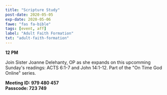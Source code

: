 ```yaml
---
title: "Scripture Study"
post-date: 2020-05-05
exp-date: 2020-05-06
fawe: "fas fa-bible"
tags: [event, aff]
label: "Adult Faith Formation"
txt: "adult-faith-formation"
---
```

**12 PM**

Join Sister Joanne Delehanty, OP as she expands on this upcomming Sunday's readings: ACTS 6:1-7 and John 14:1-12. Part of the "On Time God Online" series.

**Meeting ID: 979 480 457**
<br>
**Passcode: 723 749**